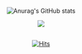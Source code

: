 
<div align='center'>

<br/>


![Anurag's GitHub stats](https://github-readme-stats.vercel.app/api?username=jeongdopark&show_icons=true&theme=radical)

  <a href="https://www.acmicpc.net/user/chumjio1o">
    <img src="http://mazassumnida.wtf/api/mini/generate_badge?boj=chumjio1o" />
  </a>

<br/>
<br/>

[![Hits](https://hits.seeyoufarm.com/api/count/incr/badge.svg?url=https%3A%2F%2Fgithub.com%2Fjeongdopark&count_bg=%2379C83D&title_bg=%23555555&icon=&icon_color=%23E7E7E7&title=hits&edge_flat=false)](https://hits.seeyoufarm.com)
</div>
